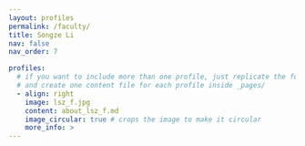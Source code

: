 ```yaml
---
layout: profiles
permalink: /faculty/
title: Songze Li
nav: false
nav_order: 7

profiles:
  # if you want to include more than one profile, just replicate the following block
  # and create one content file for each profile inside _pages/
  - align: right
    image: lsz_f.jpg
    content: about_lsz_f.md
    image_circular: true # crops the image to make it circular
    more_info: >
---
```

